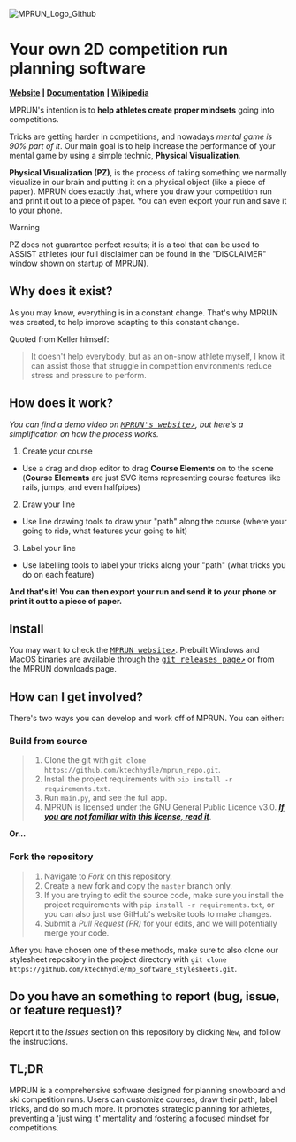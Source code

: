 ![MPRUN_Logo_Github](https://github.com/user-attachments/assets/328e63e0-25d1-4f9a-87b5-5e5fc2c931fd)

# Your own 2D competition run planning software
**[Website](https://sites.google.com/view/mprun/home) | [Documentation](https://sites.google.com/view/mprun-studio/documentation) | [Wikipedia](www.example.com)**

MPRUN's intention is to **help athletes create proper mindsets** going into competitions.

Tricks are getting harder in competitions, and nowadays _mental game is 90% part of it_. Our main goal is to help 
increase the performance of your mental game by using a simple technic, **Physical Visualization**.

**Physical Visualization (PZ)**, is the process of taking something we normally visualize in our brain and putting it 
on a physical object (like a piece of paper). MPRUN does exactly that, where you draw your competition run and print it
out to a piece of paper. You can even export your run and save it to your phone.

> [!WARNING]
> PZ does not guarantee perfect results; it is a tool that can be used to ASSIST athletes (our full disclaimer can be 
found in the "DISCLAIMER" window shown on startup of MPRUN).

## Why does it exist?

As you may know, everything is in a constant change. That's why MPRUN was created, to help improve adapting to this 
constant change. 

Quoted from Keller himself:
> It doesn't help everybody, but as an on-snow athlete myself, I know it can assist those that struggle in competition 
environments reduce stress and pressure to perform.

## How does it work? 

_You can find a demo video on <kbd>[MPRUN's website↗️](https://sites.google.com/view/mprun/support)</kbd>, but here's a simplification on how the process works._

1. Create your course
- Use a drag and drop editor to drag **Course Elements** on to the scene (**Course Elements** are just SVG items representing course features like rails, jumps, and even halfpipes)

2. Draw your line
- Use line drawing tools to draw your "path" along the course (where your going to ride, what features your going to hit)

3. Label your line
- Use labelling tools to label your tricks along your "path" (what tricks you do on each feature)

**And that's it! You can then export your run and send it to your phone or print it out to a piece of paper.**

## Install
You may want to check the <kbd>[MPRUN website↗️](https://sites.google.com/view/mprun/download)</kbd>. Prebuilt Windows and MacOS binaries are available through 
the <kbd>[git releases page↗️](https://github.com/ktechhydle/mprun_repo/releases)</kbd> or from the MPRUN downloads page.

## How can I get involved?
There's two ways you can develop and work off of MPRUN. You can either:

### Build from source
> 1. Clone the git with `git clone https://github.com/ktechhydle/mprun_repo.git`.
> 2. Install the project requirements with `pip install -r requirements.txt`.
> 3. Run `main.py`, and see the full app.
> 4. MPRUN is licensed under the GNU General Public Licence v3.0. [***If you are not familiar with this license, read it***](LICENSE.txt).

**Or...**

### Fork the repository
> 1. Navigate to _Fork_ on this repository.
> 2. Create a new fork and copy the `master` branch only.
> 3. If you are trying to edit the source code, make sure you install the project requirements with 
`pip install -r requirements.txt`, or you can also just use GitHub's website tools to make changes.
> 4. Submit a _Pull Request (PR)_ for your edits, and we will potentially merge your code.

After you have chosen one of these methods, make sure to also clone our stylesheet repository in the project directory
with `git clone https://github.com/ktechhydle/mp_software_stylesheets.git`.

## Do you have an something to report (bug, issue, or feature request)?
Report it to the _Issues_ section on this repository by clicking `New`, and follow 
the instructions.

## TL;DR
MPRUN is a comprehensive software designed for planning snowboard and ski competition runs. Users can customize 
courses, draw their path, label tricks, and do so much more. It promotes strategic planning for athletes, preventing 
a 'just wing it' mentality and fostering a focused mindset for competitions.
